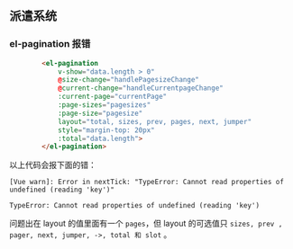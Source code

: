 ## 派遣系统

### el-pagination 报错

```html
        <el-pagination
            v-show="data.length > 0"
            @size-change="handlePagesizeChange"
            @current-change="handleCurrentpageChange"
            :current-page="currentPage"
            :page-sizes="pagesizes"
            :page-size="pagesize"
            layout="total, sizes, prev, pages, next, jumper"
            style="margin-top: 20px"
            :total="data.length">
        </el-pagination>
```

以上代码会报下面的错：

```
[Vue warn]: Error in nextTick: "TypeError: Cannot read properties of undefined (reading 'key')"

TypeError: Cannot read properties of undefined (reading 'key')

```

问题出在 layout 的值里面有一个 `pages`，但 layout 的可选值只  `sizes, prev , pager, next, jumper, ->, total 和 slot` 。



